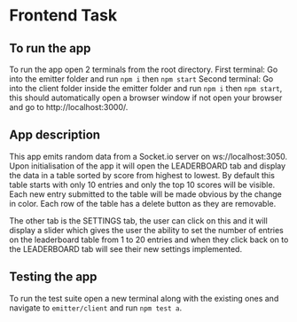 # Frontend Task

## To run the app

To run the app open 2 terminals from the root directory.
First terminal: Go into the emitter folder and run `npm i` then `npm start`
Second terminal: Go into the client folder inside the emitter folder and run `npm i` then `npm start`, this should automatically open a browser window if not open your browser and go to http://localhost:3000/.

## App description

This app emits random data from a Socket.io server on ws://localhost:3050.
Upon initialisation of the app it will open the LEADERBOARD tab and display the data in a table sorted by score from highest to lowest.
By default this table starts with only 10 entries and only the top 10 scores will be visible.
Each new entry submitted to the table will be made obvious by the change in color.
Each row of the table has a delete button as they are removable.

The other tab is the SETTINGS tab, the user can click on this and it will display a slider which gives the user the ability to set the number of entries on the leaderboard table from 1 to 20 entries and when they click back on to the LEADERBOARD tab will see their new settings implemented.

## Testing the app

To run the test suite open a new terminal along with the existing ones and navigate to `emitter/client` and run `npm test a`.